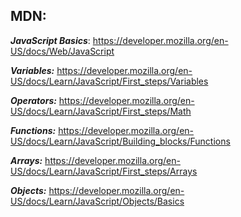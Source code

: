## MDN:
***JavaScript Basics***: https://developer.mozilla.org/en-US/docs/Web/JavaScript

***Variables:*** https://developer.mozilla.org/en-US/docs/Learn/JavaScript/First_steps/Variables

***Operators:*** https://developer.mozilla.org/en-US/docs/Learn/JavaScript/First_steps/Math

***Functions:*** https://developer.mozilla.org/en-US/docs/Learn/JavaScript/Building_blocks/Functions

***Arrays:*** https://developer.mozilla.org/en-US/docs/Learn/JavaScript/First_steps/Arrays

***Objects:*** https://developer.mozilla.org/en-US/docs/Learn/JavaScript/Objects/Basics
